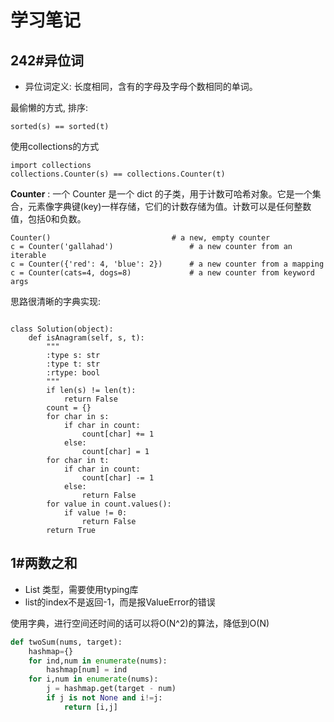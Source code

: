 # 学习笔记

## 242#异位词

* 异位词定义: 长度相同，含有的字母及字母个数相同的单词。

最偷懒的方式, 排序:
```
sorted(s) == sorted(t)
```
使用collections的方式
```
import collections
collections.Counter(s) == collections.Counter(t)
```

**Counter** : 一个 Counter 是一个 dict 的子类，用于计数可哈希对象。它是一个集合，元素像字典键(key)一样存储，它们的计数存储为值。计数可以是任何整数值，包括0和负数。

```
Counter()                           # a new, empty counter
c = Counter('gallahad')                 # a new counter from an iterable
c = Counter({'red': 4, 'blue': 2})      # a new counter from a mapping
c = Counter(cats=4, dogs=8)             # a new counter from keyword args
```

思路很清晰的字典实现:
```python3

class Solution(object):
    def isAnagram(self, s, t):
        """
        :type s: str
        :type t: str
        :rtype: bool
        """
        if len(s) != len(t):
            return False
        count = {}
        for char in s:
            if char in count:
                count[char] += 1
            else:
                count[char] = 1
        for char in t:
            if char in count:
                count[char] -= 1
            else:
                return False
        for value in count.values():
            if value != 0:
                return False
        return True
```

## 1#两数之和

* List 类型，需要使用typing库
* list的index不是返回-1，而是报ValueError的错误


使用字典，进行空间还时间的话可以将O(N^2)的算法，降低到O(N)
```python
def twoSum(nums, target):
    hashmap={}
    for ind,num in enumerate(nums):
        hashmap[num] = ind
    for i,num in enumerate(nums):
        j = hashmap.get(target - num)
        if j is not None and i!=j:
            return [i,j]

```
